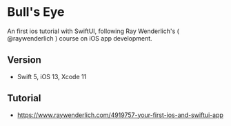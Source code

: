 # Bull's Eye
An first ios tutorial with SwiftUI, following Ray Wenderlich's ( @raywenderlich ) course on iOS app development.

## Version
- Swift 5, iOS 13, Xcode 11

## Tutorial
- https://www.raywenderlich.com/4919757-your-first-ios-and-swiftui-app
